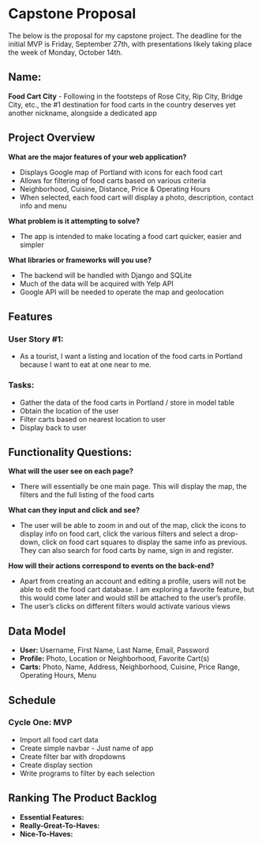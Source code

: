 # Capstone Proposal

The below is the proposal for my capstone project. The deadline for the initial MVP is Friday, September 27th, with presentations likely taking place the week of Monday, October 14th.

## Name:

**Food Cart City** - Following in the footsteps of Rose City, Rip City, Bridge City, etc., the #1 destination for food carts in the country deserves yet another nickname, alongside a dedicated app

## Project Overview

**What are the major features of your web application?**
* Displays Google map of Portland with icons for each food cart
* Allows for filtering of food carts based on various criteria
* Neighborhood, Cuisine, Distance, Price & Operating Hours
* When selected, each food cart will display a photo, description, contact info and menu

**What problem is it attempting to solve?**
* The app is intended to make locating a food cart quicker, easier and simpler

**What libraries or frameworks will you use?**
* The backend will be handled with Django and SQLite
* Much of the data will be acquired with Yelp API
* Google API will be needed to operate the map and geolocation

## Features

### User Story #1:
* As a tourist, I want a listing and location of the food carts in Portland because I want to eat at one near to me.

### Tasks:
* Gather the data of the food carts in Portland / store in model table
* Obtain the location of the user
* Filter carts based on nearest location to user
* Display back to user

## Functionality Questions:

**What will the user see on each page?**
* There will essentially be one main page. This will display the map, the filters and the full listing of the food carts

**What can they input and click and see?**
* The user will be able to zoom in and out of the map, click the icons to display info on food cart, click the various filters and select a drop-down, click on food cart squares to display the same info as previous. They can also search for food carts by name, sign in and register.

**How will their actions correspond to events on the back-end?**
* Apart from creating an account and editing a profile, users will not be able to edit the food cart database. I am exploring a favorite feature, but this would come later and would still be attached to the user’s profile.
* The user’s clicks on different filters would activate various views

## Data Model

* **User:** Username, First Name, Last Name, Email, Password
* **Profile:** Photo, Location or Neighborhood, Favorite Cart(s)
* **Carts:** Photo, Name, Address, Neighborhood, Cuisine, Price Range, Operating Hours, Menu

## Schedule

### Cycle One: MVP

* Import all food cart data
* Create simple navbar - Just name of app
* Create filter bar with dropdowns
* Create display section
* Write programs to filter by each selection

## Ranking The Product Backlog

* **Essential Features:**
* **Really-Great-To-Haves:**
* **Nice-To-Haves:**
